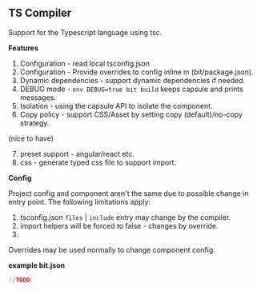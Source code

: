TS Compiler
--------------

Support for the Typescript language using tsc. 

**Features**

1. Configuration - read local tsconfig.json 
2. Configuration - Provide overrides to config inline in (bit/package.json).
3. Dynamic dependencies - support dynamic dependencies if needed. 
4. DEBUG mode - `env DEBUG=true bit build` keeps capsule and prints messages. 
5. Isolation - using the capsule API to isolate the component. 
6. Copy policy - support CSS/Asset by setting copy (default)/no-copy strategy. 

(nice to have)

7. preset support - angular/react etc.
8. css - generate typed css file to support import. 

**Config**

Project config and component aren't the same due to possible change in entry point.
The following limitations apply:

1. tsconfig.json `files` | `include` entry may change by the compiler.
2. import helpers will be forced to false - changes by override.
3. 

Overrides may be used normally to change component config.

**example bit.json**

```javascript
//TODO:
```




